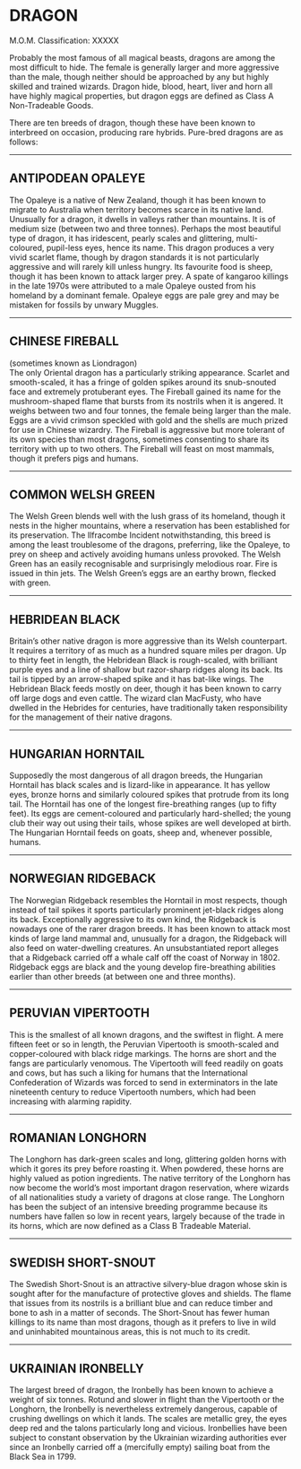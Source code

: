 # DRAGON  
M.O.M. Classification: XXXXX  
  
Probably the most famous of all magical beasts, dragons are among the most difficult to hide. The female is generally larger and more aggressive than the male, though neither should be approached by any but highly skilled and trained wizards. Dragon hide, blood, heart, liver and horn all have highly magical properties, but dragon eggs are defined as Class A Non-Tradeable Goods.  
  
There are ten breeds of dragon, though these have been known to interbreed on occasion, producing rare hybrids. Pure-bred dragons are as follows:  
  
  
*****  
  
  
ANTIPODEAN OPALEYE  
------------------  
The Opaleye is a native of New Zealand, though it has been known to migrate to Australia when territory becomes scarce in its native land. Unusually for a dragon, it dwells in valleys rather than mountains. It is of medium size (between two and three tonnes). Perhaps the most beautiful type of dragon, it has iridescent, pearly scales and glittering, multi-coloured, pupil-less eyes, hence its name. This dragon produces a very vivid scarlet flame, though by dragon standards it is not particularly aggressive and will rarely kill unless hungry. Its favourite food is sheep, though it has been known to attack larger prey. A spate of kangaroo killings in the late 1970s were attributed to a male Opaleye ousted from his homeland by a dominant female. Opaleye eggs are pale grey and may be mistaken for fossils by unwary Muggles.  
  
  
*****  
  
  
CHINESE FIREBALL  
----------------  
(sometimes known as Liondragon)  
The only Oriental dragon has a particularly striking appearance. Scarlet and smooth-scaled, it has a fringe of golden spikes around its snub-snouted face and extremely protuberant eyes. The Fireball gained its name for the mushroom-shaped flame that bursts from its nostrils when it is angered. It weighs between two and four tonnes, the female being larger than the male. Eggs are a vivid crimson speckled with gold and the shells are much prized for use in Chinese wizardry. The Fireball is aggressive but more tolerant of its own species than most dragons, sometimes consenting to share its territory with up to two others. The Fireball will feast on most mammals, though it prefers pigs and humans.  
  
  
*****  
  
  
COMMON WELSH GREEN  
------------------  
The Welsh Green blends well with the lush grass of its homeland, though it nests in the higher mountains, where a reservation has been established for its preservation. The Ilfracombe Incident notwithstanding, this breed is among the least troublesome of the dragons, preferring, like the Opaleye, to prey on sheep and actively avoiding humans unless provoked. The Welsh Green has an easily recognisable and surprisingly melodious roar. Fire is issued in thin jets. The Welsh Green’s eggs are an earthy brown, flecked with green.  
  
  
*****  
  
  
HEBRIDEAN BLACK  
---------------  
Britain’s other native dragon is more aggressive than its Welsh counterpart. It requires a territory of as much as a hundred square miles per dragon. Up to thirty feet in length, the Hebridean Black is rough-scaled, with brilliant purple eyes and a line of shallow but razor-sharp ridges along its back. Its tail is tipped by an arrow-shaped spike and it has bat-like wings. The Hebridean Black feeds mostly on deer, though it has been known to carry off large dogs and even cattle. The wizard clan MacFusty, who have dwelled in the Hebrides for centuries, have traditionally taken responsibility for the management of their native dragons.  
  
  
*****  
  
  
HUNGARIAN HORNTAIL  
------------------  
Supposedly the most dangerous of all dragon breeds, the Hungarian Horntail has black scales and is lizard-like in appearance. It has yellow eyes, bronze horns and similarly coloured spikes that protrude from its long tail. The Horntail has one of the longest fire-breathing ranges (up to fifty feet). Its eggs are cement-coloured and particularly hard-shelled; the young club their way out using their tails, whose spikes are well developed at birth. The Hungarian Horntail feeds on goats, sheep and, whenever possible, humans.  
  
  
*****  
  
  
NORWEGIAN RIDGEBACK  
-------------------  
The Norwegian Ridgeback resembles the Horntail in most respects, though instead of tail spikes it sports particularly prominent jet-black ridges along its back. Exceptionally aggressive to its own kind, the Ridgeback is nowadays one of the rarer dragon breeds. It has been known to attack most kinds of large land mammal and, unusually for a dragon, the Ridgeback will also feed on water-dwelling creatures. An unsubstantiated report alleges that a Ridgeback carried off a whale calf off the coast of Norway in 1802. Ridgeback eggs are black and the young develop fire-breathing abilities earlier than other breeds (at between one and three months).  
  
  
*****  
  
  
PERUVIAN VIPERTOOTH  
-------------------  
This is the smallest of all known dragons, and the swiftest in flight. A mere fifteen feet or so in length, the Peruvian Vipertooth is smooth-scaled and copper-coloured with black ridge markings. The horns are short and the fangs are particularly venomous. The Vipertooth will feed readily on goats and cows, but has such a liking for humans that the International Confederation of Wizards was forced to send in exterminators in the late nineteenth century to reduce Vipertooth numbers, which had been increasing with alarming rapidity.  
  
  
*****  
  
  
ROMANIAN LONGHORN  
-----------------  
The Longhorn has dark-green scales and long, glittering golden horns with which it gores its prey before roasting it. When powdered, these horns are highly valued as potion ingredients. The native territory of the Longhorn has now become the world’s most important dragon reservation, where wizards of all nationalities study a variety of dragons at close range. The Longhorn has been the subject of an intensive breeding programme because its numbers have fallen so low in recent years, largely because of the trade in its horns, which are now defined as a Class B Tradeable Material.  
  
  
*****  
  
  
SWEDISH SHORT-SNOUT  
-------------------  
The Swedish Short-Snout is an attractive silvery-blue dragon whose skin is sought after for the manufacture of protective gloves and shields. The flame that issues from its nostrils is a brilliant blue and can reduce timber and bone to ash in a matter of seconds. The Short-Snout has fewer human killings to its name than most dragons, though as it prefers to live in wild and uninhabited mountainous areas, this is not much to its credit.  
  
  
*****  
  
  
UKRAINIAN IRONBELLY  
-------------------  
The largest breed of dragon, the Ironbelly has been known to achieve a weight of six tonnes. Rotund and slower in flight than the Vipertooth or the Longhorn, the Ironbelly is nevertheless extremely dangerous, capable of crushing dwellings on which it lands. The scales are metallic grey, the eyes deep red and the talons particularly long and vicious. Ironbellies have been subject to constant observation by the Ukrainian wizarding authorities ever since an Ironbelly carried off a (mercifully empty) sailing boat from the Black Sea in 1799.  
  
